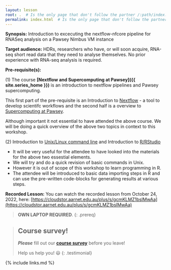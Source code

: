 ```yaml
---
layout: lesson
root: .  # Is the only page that don't follow the partner /:path/index.html
permalink: index.html  # Is the only page that don't follow the partner /:path/index.html
---
```


**Synopsis:** Introduction to excecuting the nextflow-nfcore pipeline for RNASeq analysis on a Pawsey Nimbus VM instance

**Target audience:**  HDRs, researchers who have, or will soon acquire, RNA-seq short read data that they need to analyse themselves. No prior experience with RNA-seq analysis is required.


**Pre-requisite(s):** 

(1) The course **[Nextflow and Supercomputing at Pawsey]({{ site.series_home }})** is an introduction to nextflow pipelines and Pawsey supercomputing. 

This first part of the pre-requisite is an Introduction to [Nextflow](https://www.nextflow.io/) - a tool to develop scientifc workflows  and the second half is a overview to [Supercomputing at Pawsey](https://pawsey.org.au/supercomputing/).

Although important it not essential to have attended the above course. We will be doing a quick overview of the above two topics in context to this workshop.

(2) Introduction to [Unix/Linux command line](https://datacarpentry.org/shell-genomics/) and Introduction to [R/RStudio](https://datacarpentry.org/genomics-r-intro/)
- It will be very useful for the attendee to have looked into the materials for the above two essestial elements. 
- We will try and do a quick revision of basic commands in Unix.
- However it is out of scope of this workshop to learn programming in R. 
- The attendee will be introduced to basic data importing steps in R and can use the pre-written code-blocks for generating results at various steps.

**Recorded Lesson:** You can watch the recorded lesson from October 24, 2022, here: [https://cloudstor.aarnet.edu.au/plus/s/gcmKLMZ1bsIMwAa](https://cloudstor.aarnet.edu.au/plus/s/gcmKLMZ1bsIMwAa)

> **OWN LAPTOP REQUIRED**.
{: .prereq}

> ## Course survey!
>
> **_Please_** fill out our **[course survey](https://redcap.sydney.edu.au/surveys/?s=FJ33MYNCRR)** before you leave!
>
> Help us help you! :smiley:
{: .testimonial}

{% include links.md %}

